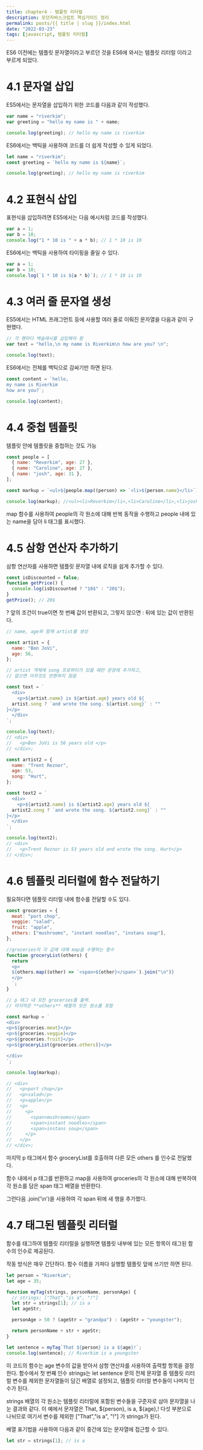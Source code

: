 ```yaml
---
title: chapter4 - 템플릿 리터럴
description: 모던자바스크립트 핵심가이드 정리
permalink: posts/{{ title | slug }}/index.html
date: "2022-03-23"
tags: [javascript, 템플릿 리터럴]
---
```


ES6 이전에는 템플릿 문자열이라고 부르던 것을 ES6에 와서는 템플릿 리터럴 이라고 부르게 되었다.

# 4.1 문자열 삽입

ES5에서는 문자열을 삽입하기 위한 코드를 다음과 같이 작성했다.

```javascript
var name = "riverkim";
var greeting = "hello my name is " + name;

console.log(greeting); // hello my name is riverkim
```

ES6에서는 백틱을 사용하여 코드를 더 쉽게 작성할 수 있게 되었다.

```javascript
let name = "riverkim";
const greeting = `hello my name is ${name}`;

console.log(greeting); // hello my name is riverkim
```

# 4.2 표현식 삽입

표현식을 삽입하려면 ES5에서는 다음 예시처럼 코드를 작성했다.

```javascript
var a = 1;
var b = 10;
console.log("1 * 10 is " + a * b); // 1 * 10 is 10
```

ES6에서는 백틱을 사용하여 타이핑을 줄일 수 있다.

```javascript
var a = 1;
var b = 10;
console.log(`1 * 10 is ${a * b}`); // 1 * 10 is 10
```

# 4.3 여러 줄 문자열 생성

ES5에서는 HTML 프래그먼트 등에 사용할 여러 줄로 이뤄진 문자열을 다음과 같이 구현했다.

```javascript
// 각 행마다 백슬래시를 삽입해야 함
var text = "hello,\n my name is Riverkim\n how are you? \n";

console.log(text);
```

ES6에서는 전체를 백틱으로 감싸기만 하면 된다.

```javascript
const content = `hello, 
my name is Riverkim 
how are you?`;

console.log(content);
```

# 4.4 중첩 템플릿

템플릿 안에 템플릿을 중첩하는 것도 가능

```javascript
const people = [
  { name: "Reverkim", age: 27 },
  { name: "Caroline", age: 27 },
  { name: "josh", age: 31 },
];

const markup = `<ul>${people.map((person) => `<li>${person.name}</li>`)}</ul>`;

console.log(markup); //<ul><li>Reverkim</li>,<li>Caroline</li>,<li>josh</li></ul>
```

map 함수를 사용하여 people의 각 원소에 대해 반복 동작을 수행하고 people 내에 있는 name을 담아 li 태그를 표시했다.

# 4.5 삼항 연산자 추가하기

삼항 연산자를 사용하면 템플릿 문자열 내에 로직을 쉽게 추가할 수 있다.

```javascript
const isDiscounted = false;
function getPrice() {
  console.log(isDiscounted ? "10$" : "20$");
}
getPrice(); // 20$
```

? 앞의 조건이 true이면 첫 번째 값이 반환되고, 그렇지 않으면 : 뒤에 있는 값이 반환된다.

```javascript
// name, age와 함께 artist를 생성

const artist = {
  name: "Bon JoVi",
  age: 56,
};

// artist 객체에 song 프로퍼티가 있을 때만 문장에 추가하고,
// 없으면 아무것도 반환하지 않음

const text = `
  <div>
    <p>${artist.name} is ${artist.age} years old ${
  artist.song ? `and wrote the song. ${artist.song}` : ""
}</p>
  </div>
`;

console.log(text);
// <div>
//   <p>Bon JoVi is 56 years old </p>
// </div>;

const artist2 = {
  name: "Trent Reznor",
  age: 53,
  song: "Hurt",
};

const text2 = `
  <div>
    <p>${artist2.name} is ${artist2.age} years old ${
  artist2.song ? `and wrote the song. ${artist2.song}` : ""
}</p>
  </div>
`;

console.log(text2);
// <div>
//   <p>Trent Reznor is 53 years old and wrote the song. Hurt</p>
// </div>;
```

# 4.6 템플릿 리터럴에 함수 전달하기

필요하다면 템플릿 리터럴 내에 함수를 전달할 수도 있다.

```javascript
const groceries = {
  meat: "port chop",
  veggie: "salad",
  fruit: "apple",
  others: ["mushrooms", "instant noodles", "instans soup"],
};

//groceries의 각 값에 대해 map을 수행하는 함수
function groceryList(others) {
  return `
  <p>
  ${others.map((other) => `<span>${other}</span>`).join("\n")}
  </p>
  `;
}

// p 태그 내 모든 groceries를 출력.
// 마지막은 **others** 배열의 모든 원소를 포함

const markup = `
<div>
<p>${groceries.meat}</p>
<p>${groceries.veggie}</p>
<p>${groceries.fruit}</p>
<p>${groceryList(groceries.others)}</p>

</div>
`;

console.log(markup);

// <div>
//   <p>port chop</p>
//   <p>salad</p>
//   <p>apple</p>
//   <p>
//     <p>
//       <span>mushrooms</span>
//       <span>instant noodles</span>
//       <span>instans soup</span>
//     </p>
//   </p>
// </div>;
```

마지막 p 태그에서 함수 groceryList를 호출하여 다른 모든 others 를 인수로 전달했다.

함수 내에서 p 태그를 반환하고 map을 사용하여 groceries의 각 원소에 대해 반복하여
각 원소를 담은 span 태그 배열을 반환한다.

그런다음 .join('\n')을 사용하여 각 span 뒤에 새 행을 추가했다.

# 4.7 태그된 템플릿 리터럴

함수를 태그하여 템플릿 리터럴을 실행하면 템플릿 내부에 있는 모든 항목이 태그된 함수의 인수로 제공된다.

작동 방식은 매우 간단하다. 함수 이름을 가져다 실행할 템플릿 앞에 쓰기만 하면 된다.

```javascript
let person = "Riverkim";
let age = 35;

function myTag(strings, personName, personAge) {
  // strings: ["That","is a", "!"]
  let str = strings[1]; // is a
  let ageStr;

  personAge > 50 ? (ageStr = "grandpa") : (ageStr = "youngster");

  return personName + str + ageStr;
}

let sentence = myTag`That ${person} is a ${age}!`;
console.log(sentence); // Riverkim is a youngster
```

이 코드의 함수는 age 변수의 값을 받아서 삼항 연산자를 사용하여 출력할 항목을 결정한다.
함수에서 첫 번째 인수 strings는 let sentence 문의 전체 문자열 중 템플릿 리터럴 변수를 제외한
문자열들이 담긴 배열로 설정되고, 템플릿 리터럴 변수들이 나머지 인수가 된다.

strings 배열의 각 원소는 템플릿 리터럴에 포함된 변수들을 구준자로 삼아 문자열을 나눈 결과와 같다.
이 예에서 문자열은 That, ${person}, is a, ${age},! 다섯 부분으로 나뉘므로
여기서 변수를 제외한 ["That","is a", "!"] 가 strings가 된다.

배열 표기법을 사용하여 다음과 같이 중간에 있는 문자열에 접근할 수 있다.

```javascript
let str = strings[1]; // is a
```
